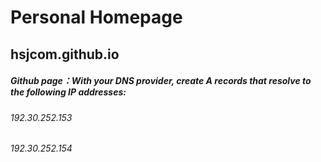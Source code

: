 # Personal Homepage

## hsjcom.github.io

##### Github page：With your DNS provider, create A records that resolve to the following IP addresses:

###### 192.30.252.153
###### 192.30.252.154
